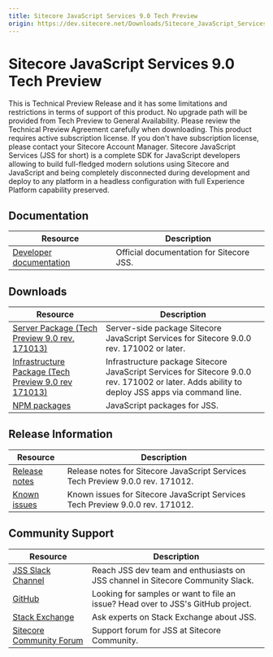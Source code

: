 ```yaml
---
title: Sitecore JavaScript Services 9.0 Tech Preview
origin: https://dev.sitecore.net/Downloads/Sitecore_JavaScript_Services/90_Tech_Preview/Sitecore_JavaScript_Services_90_Tech_Preview.aspx
---
```


# Sitecore JavaScript Services 9.0 Tech Preview

  <Alert variant='warning' mb={4}>
    <AlertIcon />
    This is Technical Preview Release and it has some limitations and restrictions in terms of support of this product.  
No upgrade path will be provided from Tech Preview to General Availability.  
Please review the Technical Preview Agreement carefully when downloading.  
This product requires active subscription license. If you don't have subscription license, please contact your Sitecore Account Manager.
  </Alert>
  Sitecore JavaScript Services (JSS for short) is a complete SDK for JavaScript developers allowing to build full-fledged modern solutions using Sitecore and JavaScript and being completely disconnected during development and deploy to any platform in a headless configuration with full Experience Platform capability preserved.

## Documentation

 | Resource | Description |
 | --- | --- |
 | [Developer documentation](https://jss.sitecore.net) | Official documentation for Sitecore JSS. |

## Downloads

 | Resource | Description |
 | --- | --- |
 | [Server Package (Tech Preview 9.0 rev. 171013)](https://sitecoredev.azureedge.net/~/media/2106CB8CC23040209EF6C17F21F543FC.ashx?date=20171013T194626) | Server-side package Sitecore JavaScript Services for Sitecore 9.0.0 rev. 171002 or later. |
 | [Infrastructure Package (Tech Preview 9.0 rev 171013)](https://sitecoredev.azureedge.net/~/media/CE9C18076709476C9A31DAF83882CCDF.ashx?date=20171013T194626) | Infrastructure package Sitecore JavaScript Services for Sitecore 9.0.0 rev. 171002 or later. Adds ability to deploy JSS apps via command line. |
 | [NPM packages](https://www.npmjs.com/org/sitecore-jss) | JavaScript packages for JSS. |

## Release Information

 | Resource | Description |
 | --- | --- |
 | [Release notes](https://dev.sitecore.net:443/downloads/Sitecore%20JavaScript%20Services/90%20Tech%20Preview/Sitecore%20JavaScript%20Services%2090%20Tech%20Preview/Release%20Notes) | Release notes for Sitecore JavaScript Services Tech Preview 9.0.0 rev. 171012. |
 | [Known issues](https://dev.sitecore.net:443/downloads/Sitecore%20JavaScript%20Services/90%20Tech%20Preview/Sitecore%20JavaScript%20Services%2090%20Tech%20Preview/Known%20Issues) | Known issues for Sitecore JavaScript Services Tech Preview 9.0.0 rev. 171012. |

## Community Support

 | Resource | Description |
 | --- | --- |
 | [JSS Slack Channel](https://sitecorechat.slack.com/messages/jss) | Reach JSS dev team and enthusiasts on JSS channel in Sitecore Community Slack. |
 | [GitHub](https://github.com/sitecore/jss) | Looking for samples or want to file an issue? Head over to JSS's GitHub project. |
 | [Stack Exchange](https://sitecore.stackexchange.com/questions/tagged/jss) | Ask experts on Stack Exchange about JSS. |
 | [Sitecore Community Forum](https://community.sitecore.net/developers/f/40) | Support forum for JSS at Sitecore Community. |